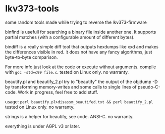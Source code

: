 # lkv373-tools
some random tools made while trying to reverse the lkv373-firmware

binfind is usefull for searching a binary file inside another one. It supports partial matches (with a configurable amount of different bytes).

bindiff is a really simple diff tool that outputs hexdumps like xxd and makes the differences visible in red. It does not have any fancy algorithms, just byte-to-byte comparison.

For more info just look at the code or execute without arguments.
compile with `gcc -std=c99 file.c`. tested on Linux only. no warranty.


beautify.pl and beautify_2.pl try to  "beautify" the output of the objdump -D by transforming memory-writes and some calls to single lines of pseudo-C-code. Work in progress, feel free to add stuff.

usage: `perl beautify.pl>disassm_beautifed.txt && perl beautify_2.pl` tested on Linux only. no warranty.

strings is a helper for beautify, see code. ANSI-C. no warranty.

everything is under AGPL v3 or later.
